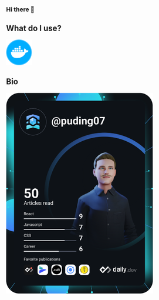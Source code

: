
### Hi there 👋
## What do I use?
<img src="https://github.com/Puding07/Puding07/blob/resources/ddvp.png?raw=true" width="70" alt="docker"/>

## Bio
<a href="https://app.daily.dev/puding07"><img src="https://github.com/Puding07/Puding07/raw/main/devcard.svg" width="400" alt="Aaron's Dev Card"/></a>

<!--
**Puding07/Puding07** is a ✨ _special_ ✨ repository because its `README.md` (this file) appears on your GitHub profile.

Here are some ideas to get you started:

- 🔭 I’m currently working on ...
- 🌱 I’m currently learning ...
- 👯 I’m looking to collaborate on ...
- 🤔 I’m looking for help with ...
- 💬 Ask me about ...
- 📫 How to reach me: ...
- 😄 Pronouns: ...
- ⚡ Fun fact: ...
-->
